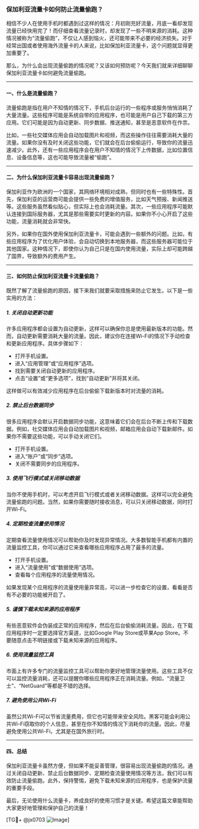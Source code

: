 ### 保加利亚流量卡如何防止流量偷跑？

相信不少人在使用手机时都遇到过这样的情况：月初刚充好流量，月底一看却发现流量已经快用完了！而仔细查看流量记录时，却发现了一些不明来源的消耗。这种情况被称为“流量偷跑”，不仅让人感到恼火，还可能带来不必要的经济损失。对于经常出国或者使用海外流量卡的人来说，比如保加利亚流量卡，这个问题就显得更加重要了。

那么，为什么会出现流量偷跑的情况呢？又该如何预防呢？今天我们就来详细聊聊保加利亚流量卡如何避免流量偷跑。

---

#### 一、什么是流量偷跑？

流量偷跑是指在用户不知情的情况下，手机后台运行的一些程序或服务悄悄消耗了大量流量。这些程序可能是系统自带的应用程序，也可能是用户自己下载的第三方应用。它们可能是因为自动更新、同步数据、推送通知，甚至是恶意软件在作祟。

比如，一些社交媒体应用会自动加载图片和视频，而这些操作往往需要消耗大量的流量。如果你没有及时关闭这些功能，它们就会在后台偷偷运行，导致你的流量迅速减少。此外，还有一些应用程序会在用户不知情的情况下上传数据，比如位置信息、设备信息等，这也可能导致流量被“偷跑”。

---

#### 二、为什么保加利亚流量卡容易出现流量偷跑？

保加利亚作为欧洲的一个国家，其网络环境相对成熟，但同时也有一些特殊性。首先，保加利亚的运营商可能会提供一些免费的增值服务，比如天气预报、新闻推送等。这些服务虽然看似贴心，但实际上也会消耗流量。其次，一些应用程序可能默认连接到国际服务器，尤其是那些需要实时更新的内容。如果你不小心开启了这些功能，流量消耗就会非常快。

另外，如果你在国外使用保加利亚流量卡，可能会遇到一些额外的问题。比如，有些应用程序为了优化用户体验，会自动切换到本地服务器，而这些服务器可能位于其他国家。这种情况下，即使你认为自己只是在国内使用流量，实际上却可能跨越了国界，导致额外的费用产生。

---

#### 三、如何防止保加利亚流量卡流量偷跑？

既然了解了流量偷跑的原因，接下来我们就要采取措施来防止它发生。以下是一些实用的方法：

##### 1. 关闭自动更新功能

许多应用程序都会设置为自动更新，这样可以确保你总是使用最新版本的功能。然而，自动更新需要消耗大量的流量。因此，建议你在连接Wi-Fi的情况下手动检查和更新应用程序。具体步骤如下：

- 打开手机设置。
- 进入“应用管理”或“应用程序”选项。
- 找到需要关闭自动更新的应用程序。
- 点击“设置”或“更多选项”，找到“自动更新”并将其关闭。

这样做可以有效减少应用程序在后台偷偷下载新版本时对流量的消耗。

##### 2. 禁止后台数据同步

很多应用程序会默认开启数据同步功能，这意味着它们会在后台不断上传和下载数据。例如，社交媒体应用会自动加载图片和视频，邮箱应用会自动下载新邮件。如果你不需要这些功能，可以手动关闭它们。

- 打开手机设置。
- 进入“账户”或“同步”选项。
- 关闭不需要同步的应用程序。

##### 3. 使用飞行模式或关闭移动数据

当你不使用手机时，可以考虑开启飞行模式或者关闭移动数据。这样可以完全避免流量偷跑的问题。当然，如果你需要随时接收消息，可以只关闭移动数据，同时打开Wi-Fi。

##### 4. 定期检查流量使用情况

定期查看流量使用情况可以帮助你及时发现异常情况。大多数智能手机都有内置的流量监控工具，你可以通过它来查看哪些应用程序占用了最多的流量。

- 打开手机设置。
- 进入“流量使用”或“数据使用”选项。
- 查看每个应用程序的流量使用情况。

如果发现某个应用程序的流量使用量异常高，可以进一步检查它的设置，看看是否有不必要的功能被开启了。

##### 5. 谨慎下载未知来源的应用程序

有些恶意软件会伪装成正常的应用程序，然后在后台偷偷消耗流量。因此，在下载应用程序时一定要选择官方渠道，比如Google Play Store或苹果App Store。不要随意点击不明链接或下载未知来源的应用程序。

##### 6. 使用流量监控工具

市面上有许多专门的流量监控工具可以帮助你更好地管理流量使用。这些工具不仅可以监控流量消耗，还可以提醒你哪些应用程序正在消耗流量。例如，“流量卫士”、“NetGuard”等都是不错的选择。

##### 7. 避免使用公共Wi-Fi

虽然公共Wi-Fi可以节省流量费用，但它也可能带来安全风险。黑客可能会利用公共Wi-Fi窃取你的个人信息，甚至在你不知情的情况下消耗你的流量。因此，尽量避免使用公共Wi-Fi，尤其是在国外旅行时。

---

#### 四、总结

保加利亚流量卡虽然方便，但如果不能妥善管理，很容易出现流量偷跑的情况。通过关闭自动更新、禁止后台数据同步、定期检查流量使用情况等方法，我们可以有效防止流量偷跑。此外，保持警惕，避免下载未知来源的应用程序，也是保护流量的重要手段。

最后，无论使用什么流量卡，养成良好的使用习惯才是关键。希望这篇文章能帮助大家更好地管理和保护自己的流量！

[TG💪+ @jx0703 ![Image](https://github.com/user-attachments/assets/dbca1d08-cadb-493c-b0ec-ad6f7a83f270)]